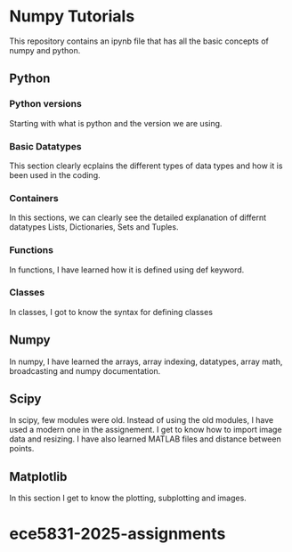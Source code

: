 # Numpy Tutorials
This repository contains an ipynb file that has all the basic concepts of numpy and python. 

## Python

### Python versions
Starting with what is python and the version we are using.

### Basic Datatypes
This section clearly ecplains the different types of data types and how it is been used in the coding.

### Containers
In this sections, we can clearly see the detailed explanation of differnt datatypes Lists, Dictionaries, Sets and Tuples.

### Functions
In functions, I have learned how it is defined using def keyword.


### Classes
In classes, I got to know the syntax for defining classes


## Numpy
In numpy, I have learned the arrays, array indexing, datatypes, array math, broadcasting and numpy documentation.

## Scipy
In scipy, few modules were old. Instead of using the old modules, I have used a modern one in the assignement. I get to know how to import image data and resizing. I have also learned MATLAB files and distance between points.

## Matplotlib
In this section I get to know the plotting, subplotting and images.





# ece5831-2025-assignments

